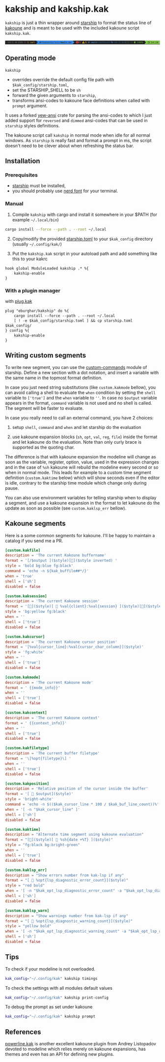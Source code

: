 # kakship and kakship.kak

`kakship` is just a thin wrapper around [starship](https://starship.rs) to format the status line of
[kakoune](https://kakoune.org/) and is meant to be used with the included kakoune script `kakship.kak`.

![kakship prompt](kakship.png?raw=true "Kakship prompt")

## Operating mode

`kakship`

- overrides override the default config file path with `$kak_config/starship.toml`,
- set the STARSHIP_SHELL to be `sh`
- forward the given arguments to `starship`,
- transforms ansi-codes to kakoune face definitions when called with `prompt` argument.

It uses a forked [yew-ansi](https://github.com/eburghar/yew-ansi.git) crate for parsing the ansi-codes to which I just
added support for `reversed` and `dimmed` ansi-codes that can be used in `starship` styles definitions.

The kakoune script call `kakship` in normal mode when idle for all normal windows. As `starship` is really fast and format
a prompt in ms, the script doesn't need to be clever about when refreshing the status bar.

## Installation

### Prerequisites

- [starship](https://starship.rs) must be installed,
- you should probably use [nerd font](https://www.nerdfonts.com) for your terminal.

### Manual

1. Compile `kakship` with cargo and install it somewhere in your $PATH (for example `~/.local/bin`)

```sh
cargo install --force --path . --root ~/.local
```

2. Copy/modify the provided [starship.toml](starship.toml) to your `$kak_config` directory (usually `~/.config/kak/`)


3. Put the `kakship.kak` script in your autoload path and add something like this to your kakrc

```
hook global ModuleLoaded kakship .* %{
	kakship-enable
}
```

### With a plugin manager

with [plug.kak](https://github.com/andreyorst/plug.kak)

```
plug "eburghar/kakship" do %{
	cargo install --force --path . --root ~/.local
	[ ! -e $kak_config/starship.toml ] && cp starship.toml $kak_config/
} config %{
	kakship-enable
}
```

## Writing custom segments

To write new segment, you can use the [custom-commands](https://starship.rs/config/#custom-commands) module
of starship.  Define a new section with a dot notation, and insert a variable with the same name in the topmost
format definition.

In case you just need string substitutions (like `custom.kakmode` bellow), you can avoid calling a shell to evaluate
the `when` condition by setting the `shell` variable to `['true']` and the `when` variable to `''`. In case no
`$output` variable appears in the format, `command` variable is not used and no shell is called. The segment will
be faster to evaluate.

In case you really need to call an external command, you have 2 choices:

1. setup `shell`, `command` and `when` and let starship do the evaluation

2. use kakoune expansion blocks (`sh`, `opt`, `val`, `reg`, `file`) inside the format and let kakoune do the
evaluation. Note than only curly brace is supported as the quoting char.

The difference is that with kakoune expansion the modeline will change as soon as the variable, register, option,
value, used in the expression changes and in the case of `%sh` kakoune will rebuild the modeline every second or
so when in normal mode. This leads for example to a custom time segment definition (`custom.kaktime` below) which
will show seconds even if the editor is idle, contrary to the starship time module which change only during pause.

You can also use environment variables for telling starship when to display a segment, and use a kakoune expansion
in the format to let kakoune do the update as soon as possible (see `custom.kaklsp_err` bellow).

## Kakoune segments

Here is a some common segments for kakoune. I'll be happy to maintain a catalog if you send me a PR.

```toml
[custom.kakfile]
description = 'The current Kakoune buffername'
format = '[/$output ]($style)[]($style inverted) '
style = 'bold bg:blue fg:black'
command = 'echo -n ${kak_buffile##*/}'
when = 'true'
shell = ['sh']
disabled = false
```

```toml
[custom.kaksession]
description = 'The current Kakoune session'
format = '[]($style)[  %val{client}:%val{session} ]($style)[]($style inverted)'
style = 'bg:yellow fg:black'
when = ''
shell = ['true']
disabled = false
```

```toml
[custom.kakcursor]
description = 'The current Kakoune cursor position'
format = '[%val{cursor_line}:%val{cursor_char_column}]($style)'
style = 'fg:white'
when = ''
shell = ['true']
disabled = false
```

```toml
[custom.kakmode]
description = 'The current Kakoune mode'
format = ' {{mode_info}}'
when = ''
shell = ['true']
disabled = false
```

```toml
[custom.kakcontext]
description = 'The current Kakoune context'
format = ' {{context_info}}'
when = ''
shell = ['true']
disabled = false
```

```toml
[custom.kakfiletype]
description = 'The current buffer filetype'
format = '\[%opt{filetype}\] '
when = ''
shell = ['true']
disabled = false
```

```toml
[custom.kakposition]
description = 'Relative position of the cursor inside the buffer'
format = '[  $output]($style)'
style = 'bright-white'
command = 'echo -n $(($kak_cursor_line * 100 / $kak_buf_line_count))%'
when = '[ -n "$kak_cursor_line" ]'
shell = ['sh']
disabled = false
```

```toml
[custom.kaktime]
description = "Alternate time segment using kakoune evaluation"
format = "[]($style)[  %sh{date +%T} ]($style)"
style = "fg:black bg:bright-green"
when = ''
shell = ['true']
disabled = false
```

```toml
[custom.kaklsp_err]
description = "Show errors number from kak-lsp if any"
format = "[  %opt{lsp_diagnostic_error_count}]($style)"
style = "red bold"
when = '[ -n "$kak_opt_lsp_diagnostic_error_count" -a "$kak_opt_lsp_diagnostic_error_count" -ne 0 ]'
shell = ['sh']
disabled = false
```

```toml
[custom.kaklsp_warn]
description = "Show warnings number from kak-lsp if any"
format = "[  %opt{lsp_diagnostic_warning_count}]($style)"
style = "yellow bold"
when = '[ -n "$kak_opt_lsp_diagnostic_warning_count" -a "$kak_opt_lsp_diagnostic_warning_count" -ne 0 ]'
shell = ['sh']
disabled = false
```

## Tips

To check if your modeline is not overloaded.

```sh
kak_config="~/.config/kak" kakship timings
```

To check the settings with all modules default values

```sh
kak_config="~/.config/kak" kakship print-config
```

To debug the prompt as set under kakoune

```sh
kak_config="~/.config/kak" kakship prompt
```

## References

[powerline.kak](https://github.com/andreyorst/powerline.kak) is another excellent kakoune plugin from Andrey Listopadov
devoted to modeline which relies merely on kakoune expansions, has themes and even has an API for defining
new plugins.
